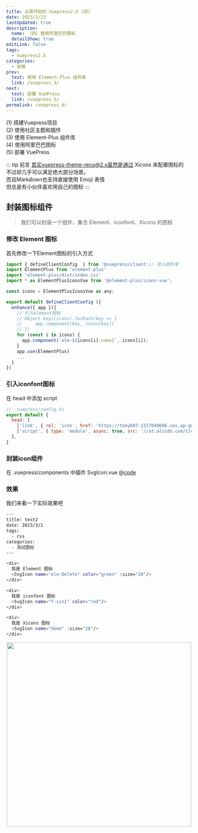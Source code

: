 ```yaml
---
title: 从零开始的 Vuepress2.X (四)
date: 2023/3/23
lastUpdated: true
description: 
  name: （四）使用阿里巴巴图标
  detailShow: true
editLink: false
tags:
  - Vuepress2.X
categories:
  - 前端
prev:
  text: 使用 Element-Plus 组件库
  link: /vuepress_3/
next:
  text: 部署 VuePress
  link: /vuepress_5/
permalink: /vuepress_4/
---
```


<el-collapse>
  <el-collapse-item class="catalogue">
      <template #title>
        <span>目录</span>
        <SvgIcon name="T-a-22" :size="20"/>
      </template>
    <div class="catalogue-content">
      <SvgIcon name="T-jiantou_xiangyouliangci" :size="20"/><RouterLink to="/vuepress_1/">(1) 搭建Vuepress项目</RouterLink><br/>
      <SvgIcon name="T-jiantou_xiangyouliangci" :size="20"/><RouterLink to="/vuepress_2/">(2) 使用社区主题和插件</RouterLink><br/>
      <SvgIcon name="T-jiantou_xiangyouliangci" :size="20"/><RouterLink to="/vuepress_3/">(3) 使用 Element-Plus 组件库</RouterLink><br/>
      <SvgIcon name="T-dangqianweizhi" :size="20"/><RouterLink to="/vuepress_4/">(4) 使用阿里巴巴图标</RouterLink><br/>
      <SvgIcon name="T-jiantou_xiangyouliangci" :size="20"/><RouterLink to="/vuepress_5/">(5) 部署 VuePress</RouterLink><br/>
    </div>
  </el-collapse-item>
</el-collapse>

::: tip 前言
其实vuepress-theme-reco@2.x虽然是通过 Xicons 来配置图标的<br/>
不过却几乎可以满足绝大部分场景。<br/>
而且Markdown也支持直接使用 Emoji 表情<br/>
但总是有小伙伴喜欢用自己的图标
:::

## 封装图标组件
> 我们可以封装一个组件，集合 Element、iconfont、Xicons 的图标

### 修改 Element 图标
首先修改一下Element图标的引入方式
```js
import { defineClientConfig  } from '@vuepress/client'// 导入组件库
import ElementPlus from 'element-plus'
import 'element-plus/dist/index.css'
import * as ElementPlusIconsVue from '@element-plus/icons-vue';

const icons = ElementPlusIconsVue as any;

export default defineClientConfig ({
  enhance({ app }){
    // 引入element图标
    // Object.keys(icons).forEach(key => {
    //     app.component(key, icons[key])
    // })
    for (const i in icons) {
      app.component(`ele-${icons[i].name}`, icons[i]);
    }
    app.use(ElementPlus)
    ...
  }
})
```

### 引入iconfont图标
在 head 中添加 script
```js
// .vuepress/config.ts
export default {
  head: [
    ['link', { rel: 'icon', href: 'https://toby607-1317049696.cos.ap-guangzhou.myqcloud.com/images/202303201032565.ico' }],
    ['script', { type: 'module', async: true, src: '//at.alicdn.com/t/c/font_3933848_spkan9npxzi.js' }],
  ], 
}
```

### 封装icon组件
在 .vuepress/components 中插件 SvgIcon.vue
@[code](@/.vuepress/components/SvgIcon.vue)

### 效果
我们来看一下实际效果吧

```bash
---
title: test2
date: 2023/3/1
tags:
  - css
categories:
  - 测试图标
---

<div>
  我是 Element 图标
  <SvgIcon name="ele-Delete" color="green" :size="20"/>
</div>

<div>
  我是 iconfont 图标
  <SvgIcon name="T-xin1" color="red"/>
</div>

<div>
  我是 Xicons 图标
  <SvgIcon name="Home" :size="20"/>
</div>
```

<p align="center">
<img width="500" class="imageBorder" src="https://toby607-1317049696.cos.ap-guangzhou.myqcloud.com/images/blogs/202303231820350.png/compress50"/>
</p>

